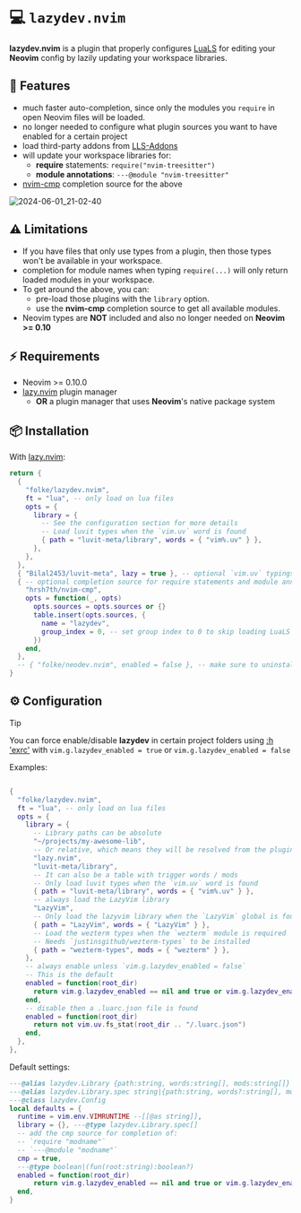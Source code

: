 # 💻 `lazydev.nvim`

**lazydev.nvim** is a plugin that properly configures [LuaLS](https://luals.github.io/)
for editing your **Neovim** config by lazily updating your
workspace libraries.

## 🚀 Features

- much faster auto-completion, since only the modules you `require`
  in open Neovim files will be loaded.
- no longer needed to configure what plugin sources you want
  to have enabled for a certain project
- load third-party addons from [LLS-Addons](https://github.com/LuaLS/LLS-Addons)
- will update your workspace libraries for:
  - **require** statements: `require("nvim-treesitter")`
  - **module annotations**: `---@module "nvim-treesitter"`
- [nvim-cmp](https://github.com/hrsh7th/nvim-cmp) completion source for the above

![2024-06-01_21-02-40](https://github.com/folke/lazydev.nvim/assets/292349/c5f23225-88eb-454d-9b4e-1bf9183f7ff8)

## ⚠️ Limitations

- If you have files that only use types from a plugin,
  then those types won't be available in your workspace.
- completion for module names when typing `require(...)`
  will only return loaded modules in your workspace.
- To get around the above, you can:
  - pre-load those plugins with the `library` option.
  - use the **nvim-cmp** completion source to get all available modules.
- Neovim types are **NOT** included and also no longer needed
  on **Neovim >= 0.10**

## ⚡️ Requirements

- Neovim >= 0.10.0
- [lazy.nvim](https://github.com/folke/lazy.nvim) plugin manager
  - **OR** a plugin manager that uses **Neovim**'s native package system

## 📦 Installation

With [lazy.nvim](https://github.com/folke/lazy.nvim):

```lua
return {
  {
    "folke/lazydev.nvim",
    ft = "lua", -- only load on lua files
    opts = {
      library = {
        -- See the configuration section for more details
        -- Load luvit types when the `vim.uv` word is found
        { path = "luvit-meta/library", words = { "vim%.uv" } },
      },
    },
  },
  { "Bilal2453/luvit-meta", lazy = true }, -- optional `vim.uv` typings
  { -- optional completion source for require statements and module annotations
    "hrsh7th/nvim-cmp",
    opts = function(_, opts)
      opts.sources = opts.sources or {}
      table.insert(opts.sources, {
        name = "lazydev",
        group_index = 0, -- set group index to 0 to skip loading LuaLS completions
      })
    end,
  },
  -- { "folke/neodev.nvim", enabled = false }, -- make sure to uninstall or disable neodev.nvim
}
```

## ⚙️ Configuration

> [!TIP]
> You can force enable/disable **lazydev** in certain project folders using [:h 'exrc'](https://neovim.io/doc/user/options.html#'exrc')
> with `vim.g.lazydev_enabled = true` or `vim.g.lazydev_enabled = false`

Examples:

```lua

{
  "folke/lazydev.nvim",
  ft = "lua", -- only load on lua files
  opts = {
    library = {
      -- Library paths can be absolute
      "~/projects/my-awesome-lib",
      -- Or relative, which means they will be resolved from the plugin dir.
      "lazy.nvim",
      "luvit-meta/library",
      -- It can also be a table with trigger words / mods
      -- Only load luvit types when the `vim.uv` word is found
      { path = "luvit-meta/library", words = { "vim%.uv" } },
      -- always load the LazyVim library
      "LazyVim",
      -- Only load the lazyvim library when the `LazyVim` global is found
      { path = "LazyVim", words = { "LazyVim" } },
      -- Load the wezterm types when the `wezterm` module is required
      -- Needs `justinsgithub/wezterm-types` to be installed
      { path = "wezterm-types", mods = { "wezterm" } },
    },
    -- always enable unless `vim.g.lazydev_enabled = false`
    -- This is the default
    enabled = function(root_dir)
      return vim.g.lazydev_enabled == nil and true or vim.g.lazydev_enabled
    end,
    -- disable then a .luarc.json file is found
    enabled = function(root_dir)
      return not vim.uv.fs_stat(root_dir .. "/.luarc.json")
    end,
  },
},
```

Default settings:

```lua
---@alias lazydev.Library {path:string, words:string[], mods:string[]}
---@alias lazydev.Library.spec string|{path:string, words?:string[], mods?:string[]}
---@class lazydev.Config
local defaults = {
  runtime = vim.env.VIMRUNTIME --[[@as string]],
  library = {}, ---@type lazydev.Library.spec[]
  -- add the cmp source for completion of:
  -- `require "modname"`
  -- `---@module "modname"`
  cmp = true,
  ---@type boolean|(fun(root:string):boolean?)
  enabled = function(root_dir)
      return vim.g.lazydev_enabled == nil and true or vim.g.lazydev_enabled
  end,
}
```
